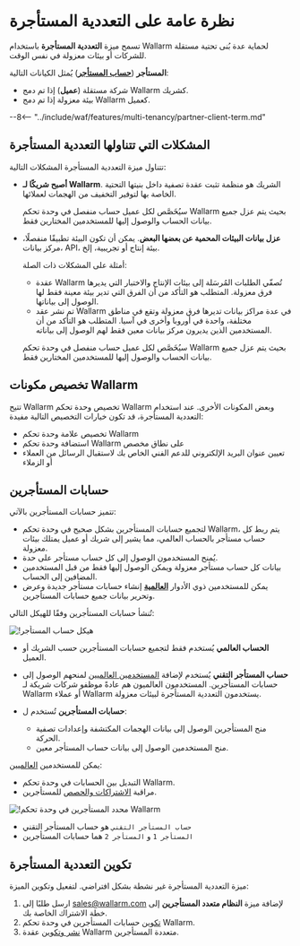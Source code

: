 # نظرة عامة على التعددية المستأجرة

تسمح ميزة **التعددية المستأجرة** باستخدام Wallarm لحماية عدة بُنى تحتية مستقلة للشركات أو بيئات معزولة في نفس الوقت.

**المستأجر** ([**حساب المستأجر**](#tenant-accounts)) يُمثل الكيانات التالية:

* شركة مستقلة (**عميل**) إذا تم دمج Wallarm كشريك.
* بيئة معزولة إذا تم دمج Wallarm كعميل.

--8<-- "../include/waf/features/multi-tenancy/partner-client-term.md"

## المشكلات التي تتناولها التعددية المستأجرة

تتناول ميزة التعددية المستأجرة المشكلات التالية:

* **أصبح شريكًا لـ Wallarm**. الشريك هو منظمة تثبت عقدة تصفية داخل بنيتها التحتية الخاصة بها لتوفير التخفيف من الهجمات لعملائها.

    سيُخَصَّص لكل عميل حساب منفصل في وحدة تحكم Wallarm بحيث يتم عزل جميع بيانات الحساب والوصول إليها للمستخدمين المختارين فقط.
* **عزل بيانات البيئات المحمية عن بعضها البعض**. يمكن أن تكون البيئة تطبيقًا منفصلًا، مركز بيانات، API، بيئة إنتاج أو تجريبية، إلخ.

    أمثلة على المشكلات ذات الصلة:

    * عقدة Wallarm تُصفّي الطلبات المُرسَلة إلى بيئات الإنتاج والاختبار التي يديرها فرق معزولة. المتطلب هو التأكد من أن الفرق التي تدير بيئة معينة فقط لها الوصول إلى بياناتها.
    * تم نشر عقد Wallarm في عدة مراكز بيانات تديرها فرق معزولة وتقع في مناطق مختلفة، واحدة في أوروبا وأخرى في آسيا. المتطلب هو التأكد من أن المستخدمين الذين يديرون مركز بيانات معين فقط لهم الوصول إلى بياناته.

    سيُخَصَّص لكل عميل حساب منفصل في وحدة تحكم Wallarm بحيث يتم عزل جميع بيانات الحساب والوصول إليها للمستخدمين المختارين فقط.

## تخصيص مكونات Wallarm

تتيح Wallarm تخصيص وحدة تحكم Wallarm وبعض المكونات الأخرى. عند استخدام التعددية المستأجرة، قد تكون خيارات التخصيص التالية مفيدة:

* تخصيص علامة وحدة تحكم Wallarm
* استضافة وحدة تحكم Wallarm على نطاق مخصص
* تعيين عنوان البريد الإلكتروني للدعم الفني الخاص بك لاستقبال الرسائل من العملاء أو الزملاء

## حسابات المستأجرين

تتميز حسابات المستأجرين بالآتي:

* لتجميع حسابات المستأجرين بشكل صحيح في وحدة تحكم Wallarm، يتم ربط كل حساب مستأجر بالحساب العالمي، مما يشير إلى شريك أو عميل يمتلك بيئات معزولة.
* يُمنح المستخدمون الوصول إلى كل حساب مستأجر على حدة.
* بيانات كل حساب مستأجر معزولة ويمكن الوصول إليها فقط من قبل المستخدمين المضافين إلى الحساب.
* يمكن للمستخدمين ذوي الأدوار [**العالمية**](../../user-guides/settings/users.md#user-roles) إنشاء حسابات مستأجر جديدة وعرض وتحرير بيانات جميع حسابات المستأجرين.

تُنشأ حسابات المستأجرين وفقًا للهيكل التالي:

![!هيكل حساب المستأجر](../../images/partner-waf-node/accounts-scheme.png)

* **الحساب العالمي** يُستخدم فقط لتجميع حسابات المستأجرين حسب الشريك أو العميل.
* **حساب المستأجر التقني** يُستخدم لإضافة [المستخدمين العالميين](../../user-guides/settings/users.md#user-roles) لمنحهم الوصول إلى حسابات المستأجرين. المستخدمون العالميون هم عادةً موظفو شركات شريكة لـ Wallarm أو عملاء Wallarm يستخدمون التعددية المستأجرة لبيئات معزولة.
* **حسابات المستأجرين** تُستخدم ل:

    * منح المستأجرين الوصول إلى بيانات الهجمات المكتشفة وإعدادات تصفية الحركة.
    * منح المستخدمين الوصول إلى بيانات حساب المستأجر معين.

يمكن للمستخدمين [العالميين](../../user-guides/settings/users.md#user-roles): 

* التبديل بين الحسابات في وحدة تحكم Wallarm.
* مراقبة [الاشتراكات والحصص](../../about-wallarm/subscription-plans.md) للمستأجرين.

![!محدد المستأجرين في وحدة تحكم Wallarm](../../images/partner-waf-node/clients-selector-in-console.png)

* `حساب المستأجر التقني` هو حساب المستأجر التقني
* `المستأجر 1` و `المستأجر 2` هما حسابات المستأجرين

## تكوين التعددية المستأجرة

ميزة التعددية المستأجرة غير نشطة بشكل افتراضي. لتفعيل وتكوين الميزة:

1. ارسل طلبًا إلى [sales@wallarm.com](mailto:sales@wallarm.com) لإضافة ميزة **النظام متعدد المستأجرين** إلى خطة الاشتراك الخاصة بك.
2. [تكوين](configure-accounts.md) حسابات المستأجرين في وحدة تحكم Wallarm.
3. [نشر وتكوين](deploy-multi-tenant-node.md) عقدة Wallarm متعددة المستأجرين.